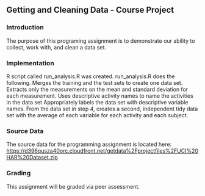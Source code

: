## Getting and Cleaning Data - Course Project


### Introduction

The purpose of this programing assignment is to demonstrate our ability to collect, work with, and clean a data set.


### Implementation

R script called run_analysis.R was created. run_analysis.R does the following. 
Merges the training and the test sets to create one data set.
Extracts only the measurements on the mean and standard deviation for each measurement. 
Uses descriptive activity names to name the activities in the data set
Appropriately labels the data set with descriptive variable names. 
From the data set in step 4, creates a second, independent tidy data set with the average of each variable for each activity and each subject.


### Source Data

The source data for the programming assignment is located here:
https://d396qusza40orc.cloudfront.net/getdata%2Fprojectfiles%2FUCI%20HAR%20Dataset.zip 


### Grading 

This assignment will be graded via peer assessment.
